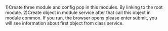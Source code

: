 1)Create three module and config pop in this modules.
By linking to the root module.
2)Create object in module service after that call this
object in module common.
If you run, the browser opens 
please enter submit, you will see information 
about first object from class service.